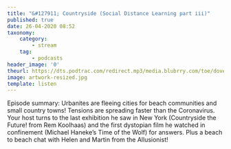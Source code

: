 ```yaml
---
title: "&#127911; Countryside (Social Distance Learning part iii)"
published: true
date: 26-04-2020 08:52
taxonomy:
    category:
        - stream
    tag:
        - podcasts
header_image: '0'
theurl: https://dts.podtrac.com/redirect.mp3/media.blubrry.com/toe/dovetail.prxu.org/toe/8c5b55c8-89e8-4a8d-bc4a-9979f40c70d9/Episode_147_sdl3_countryside.mp3
image: artwork-resized.jpg
template: listen
--- 
```

Episode summary: Urbanites are fleeing cities for beach communities and small country towns! Tensions are spreading faster than the Coronavirus. Your host turns to the last exhibition he saw in New York (Countryside the Future! from Rem Koolhaas) and the first dystopian film he watched in confinement (Michael Haneke’s Time of the Wolf) for answers. Plus a beach to beach chat with Helen and Martin from the Allusionist!
